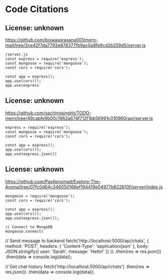 # Code Citations

## License: unknown
https://github.com/biswasprasana001/mern-mail/tree/2ce42f7da7792e878377fb9ac0a8fe9cd2b259d5/server.js

```
/server.js
const express = require('express');
const mongoose = require('mongoose');
const cors = require('cors');

const app = express();
app.use(cors());
app.use(express
```


## License: unknown
https://github.com/sachinnsinghh/TODO-mern/tree/49cabfe9b00c1962a674f712f1bb56991c010960/api/server.js

```
express = require('express');
const mongoose = require('mongoose');
const cors = require('cors');

const app = express();
app.use(cors());
app.use(express.json())
```


## License: unknown
https://github.com/Pastlenomad/Explore-The-Aroma/tree/07fc0d64c346050166ef194419e04977b822610f/server/index.js

```
mongoose = require('mongoose');
const cors = require('cors');

const app = express();
app.use(cors());
app.use(express.json());

// Connect to MongoDB
mongoose.connect(
```

// Send message to backend
fetch('http://localhost:5000/api/chats', {
  method: 'POST',
  headers: { 'Content-Type': 'application/json' },
  body: JSON.stringify({ user: 'Sarah', message: 'Hello!' })
})
.then(res => res.json())
.then(data => console.log(data));

// Get chat history
fetch('http://localhost:5000/api/chats')
  .then(res => res.json())
  .then(data => console.log(data));


